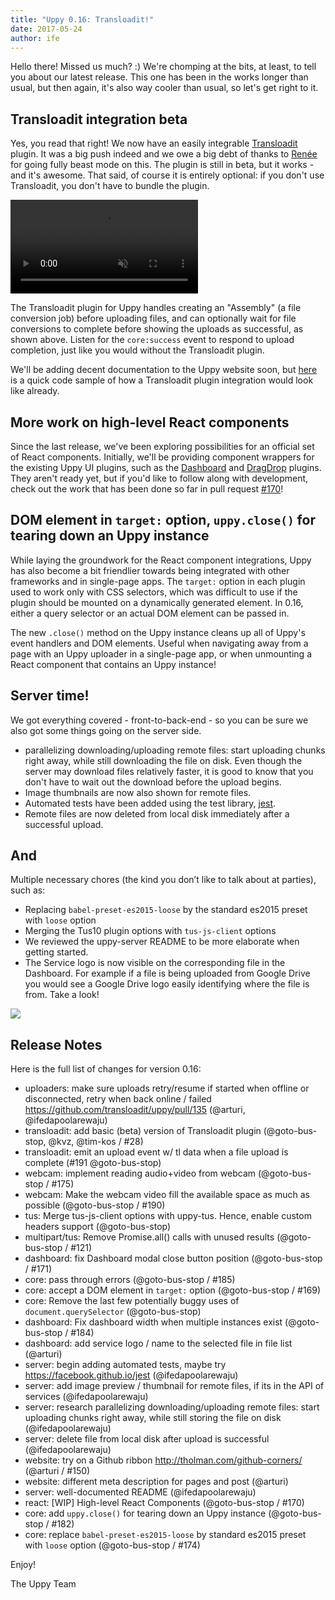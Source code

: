 ```yaml
---
title: "Uppy 0.16: Transloadit!"
date: 2017-05-24
author: ife
---
```


Hello there! Missed us much? :) We're chomping at the bits, at least, to tell you about our latest release. This one has been in the works longer than usual, but then again, it's also way cooler than usual, so let's get right to it.

<!-- more -->

## Transloadit integration beta

Yes, you read that right! We now have an easily integrable [Transloadit](https://transloadit.com) plugin. It was a big push indeed and we owe a big debt of thanks to [Renée](https://github.com/goto-bus-stop) for going fully beast mode on this. The plugin is still in beta, but it works - and it's awesome. That said, of course it is entirely optional: if you don't use Transloadit, you don't have to bundle the plugin.

<video alt="Demo video showing the Transloadit upload plugin in action." muted autoplay loop>
  <source src="/images/blog/0.16/transloadit.webm" type="video/webm">
  <source src="/images/blog/0.16/transloadit.mp4" type="video/mp4">
</video>

The Transloadit plugin for Uppy handles creating an "Assembly" (a file conversion job) before uploading files, and can optionally wait for file conversions to complete before showing the uploads as successful, as shown above. Listen for the `core:success` event to respond to upload completion, just like you would without the Transloadit plugin.

We'll be adding decent documentation to the Uppy website soon, but [here](https://gist.github.com/kvz/8ae07aa8c063c8e55abbc1580b50c8a4#file-uppy-demo-js-L117-L147) is a quick code sample of how a Transloadit plugin integration would look like already.

## More work on high-level React components

Since the last release, we've been exploring possibilities for an official set of React components. Initially, we'll be providing component wrappers for the existing Uppy UI plugins, such as the [Dashboard](/examples/dashboard) and [DragDrop](/examples/dragdrop) plugins. They aren't ready yet, but if you'd like to follow along with development, check out the work that has been done so far in pull request [#170](https://github.com/transloadit/uppy/pull/170)!

## DOM element in `target:` option, `uppy.close()` for tearing down an Uppy instance

While laying the groundwork for the React component integrations, Uppy has also become a bit friendlier towards being integrated with other frameworks and in single-page apps. The `target:` option in each plugin used to work only with CSS selectors, which was difficult to use if the plugin should be mounted on a dynamically generated element. In 0.16, either a query selector or an actual DOM element can be passed in.

The new `.close()` method on the Uppy instance cleans up all of Uppy's event handlers and DOM elements. Useful when navigating away from a page with an Uppy uploader in a single-page app, or when unmounting a React component that contains an Uppy instance!

## Server time!

We got everything covered - front-to-back-end - so you can be sure we also got some things going on the server side.

- parallelizing downloading/uploading remote files: start uploading chunks right away, while still downloading the file on disk. Even though the server may download files relatively faster, it is good to know that you don't have to wait out the download before the upload begins. 
- Image thumbnails are now also shown for remote files.
- Automated tests have been added using the test library, [jest](https://facebook.github.io/jest/).
- Remote files are now deleted from local disk immediately after a successful upload.

## And

Multiple necessary chores (the kind you don’t like to talk about at parties), such as:

- Replacing `babel-preset-es2015-loose` by the standard es2015 preset with `loose` option
- Merging the Tus10 plugin options with `tus-js-client` options
- We reviewed the uppy-server README to be more elaborate when getting started.
- The Service logo is now visible on the corresponding file in the Dashboard. For example if a file is being uploaded from Google Drive you would see a Google Drive logo easily identifying where the file is from. Take a look!

<img src="/images/blog/0.16/service-logos.png">

## Release Notes

Here is the full list of changes for version 0.16:
- uploaders: make sure uploads retry/resume if started when offline or disconnected, retry when back online / failed https://github.com/transloadit/uppy/pull/135 (@arturi, @ifedapoolarewaju)
- transloadit: add basic (beta) version of Transloadit plugin (@goto-bus-stop, @kvz, @tim-kos / #28)
- transloadit: emit an upload event w/ tl data when a file upload is complete (#191 @goto-bus-stop)
- webcam: implement reading audio+video from webcam (@goto-bus-stop / #175)
- webcam: Make the webcam video fill the available space as much as possible (@goto-bus-stop / #190)
- tus: Merge tus-js-client options with uppy-tus. Hence, enable custom headers support (@goto-bus-stop)
- multipart/tus: Remove Promise.all() calls with unused results (@goto-bus-stop / #121)
- dashboard: fix Dashboard modal close button position (@goto-bus-stop / #171)
- core: pass through errors (@goto-bus-stop / #185)
- core: accept a DOM element in `target:` option (@goto-bus-stop / #169)
- core: Remove the last few potentially buggy uses of `document.querySelector` (@goto-bus-stop)
- dashboard: Fix dashboard width when multiple instances exist (@goto-bus-stop / #184)
- dashboard: add service logo / name to the selected file in file list (@arturi)
- server: begin adding automated tests, maybe try https://facebook.github.io/jest (@ifedapoolarewaju)
- server: add image preview / thumbnail for remote files, if its in the API of services (@ifedapoolarewaju)
- server: research parallelizing downloading/uploading remote files: start uploading chunks right away, while still storing the file on disk (@ifedapoolarewaju)
- server: delete file from local disk after upload is successful (@ifedapoolarewaju)
- website: try on a Github ribbon http://tholman.com/github-corners/ (@arturi / #150)
- website: different meta description for pages and post (@arturi)
- server: well-documented README (@ifedapoolarewaju)
- react: [WIP] High-level React Components (@goto-bus-stop / #170)
- core: add `uppy.close()` for tearing down an Uppy instance (@goto-bus-stop / #182)
- core: replace `babel-preset-es2015-loose` by standard es2015 preset with `loose` option (@goto-bus-stop / #174)

Enjoy!

The Uppy Team
